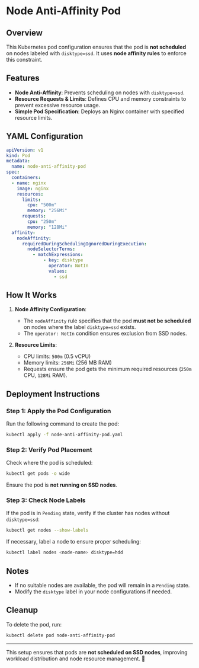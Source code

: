 # Node Anti-Affinity Pod

## Overview
This Kubernetes pod configuration ensures that the pod is **not scheduled** on nodes labeled with `disktype=ssd`. It uses **node affinity rules** to enforce this constraint.

## Features
- **Node Anti-Affinity**: Prevents scheduling on nodes with `disktype=ssd`.
- **Resource Requests & Limits**: Defines CPU and memory constraints to prevent excessive resource usage.
- **Simple Pod Specification**: Deploys an Nginx container with specified resource limits.

## YAML Configuration
```yaml
apiVersion: v1
kind: Pod
metadata:
  name: node-anti-affinity-pod
spec:
  containers:
  - name: nginx
    image: nginx
    resources:
      limits:
        cpu: "500m"
        memory: "256Mi"
      requests:
        cpu: "250m"
        memory: "128Mi"
  affinity:
    nodeAffinity:
      requiredDuringSchedulingIgnoredDuringExecution:
        nodeSelectorTerms:
          - matchExpressions:
              - key: disktype
                operator: NotIn
                values:
                  - ssd
```

## How It Works
1. **Node Affinity Configuration**:
   - The `nodeAffinity` rule specifies that the pod **must not be scheduled** on nodes where the label `disktype=ssd` exists.
   - The `operator: NotIn` condition ensures exclusion from SSD nodes.

2. **Resource Limits**:
   - CPU limits: `500m` (0.5 vCPU)
   - Memory limits: `256Mi` (256 MB RAM)
   - Requests ensure the pod gets the minimum required resources (`250m` CPU, `128Mi` RAM).

## Deployment Instructions
### **Step 1: Apply the Pod Configuration**
Run the following command to create the pod:
```sh
kubectl apply -f node-anti-affinity-pod.yaml
```

### **Step 2: Verify Pod Placement**
Check where the pod is scheduled:
```sh
kubectl get pods -o wide
```
Ensure the pod is **not running on SSD nodes**.

### **Step 3: Check Node Labels**
If the pod is in `Pending` state, verify if the cluster has nodes without `disktype=ssd`:
```sh
kubectl get nodes --show-labels
```
If necessary, label a node to ensure proper scheduling:
```sh
kubectl label nodes <node-name> disktype=hdd
```

## Notes
- If no suitable nodes are available, the pod will remain in a `Pending` state.
- Modify the `disktype` label in your node configurations if needed.

## Cleanup
To delete the pod, run:
```sh
kubectl delete pod node-anti-affinity-pod
```

---
This setup ensures that pods are **not scheduled on SSD nodes**, improving workload distribution and node resource management. 🚀


